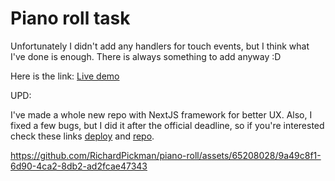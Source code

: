 # Piano roll task

Unfortunately I didn't add any handlers for touch events, but I think what I've done is enough. There is always something to add anyway :D

Here is the link: [Live demo](https://piano-roll-cyan.vercel.app/)

UPD:

I've made a whole new repo with NextJS framework for better UX. Also, I fixed a few bugs, but I did it after the official deadline, so if you're interested check these links [deploy](https://piano-five-nu.vercel.app/) and [repo](https://github.com/richardpickman/piano).

https://github.com/RichardPickman/piano-roll/assets/65208028/9a49c8f1-6d90-4ca2-8db2-ad2fcae47343
